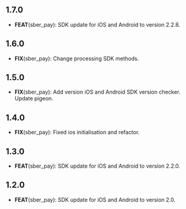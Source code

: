 ## 1.7.0

- **FEAT**(sber_pay): SDK update for iOS and Android to version 2.2.8.

## 1.6.0

- **FIX**(sber_pay): Change processing SDK methods.

## 1.5.0

- **FIX**(sber_pay): Add version iOS and Android SDK version checker. Update pigeon.

## 1.4.0

- **FIX**(sber_pay): Fixed ios initialisation and refactor.

## 1.3.0

- **FEAT**(sber_pay): SDK update for iOS and Android to version 2.2.0.

## 1.2.0

- **FEAT**(sber_pay): SDK update for iOS and Android to version 2.0.